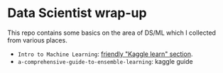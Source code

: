 # Data Scientist wrap-up

This repo contains some basics on the area of DS/ML which I collected from various places.

  - `Intro to Machine Learning`: [friendly "Kaggle learn" section](https://www.kaggle.com/learn/intro-to-machine-learning).
  - `a-comprehensive-guide-to-ensemble-learning`: kaggle guide
